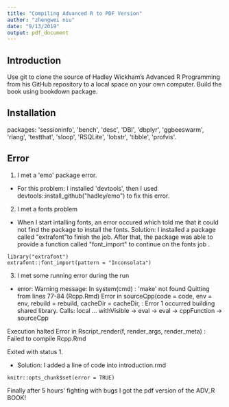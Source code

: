 ```yaml
---
title: "Compiling Advanced R to PDF Version"
author: "zhengwei niu"
date: "9/13/2019"
output: pdf_document
---
```


## Introduction
Use git to clone the source of Hadley Wickham’s Advanced R Programming from his GitHub repository to a local space on your own computer. Build the book using bookdown package.

## Installation
packages:
 'sessioninfo', 'bench', 'desc', 'DBI', 'dbplyr', 'ggbeeswarm', 'rlang', 'testthat', 'sloop', 'RSQLite', 'lobstr', 'tibble', 'profvis'.

## Error
1. I met a 'emo' package error.
- For this problem: I installed 'devtools', then I used devtools::install_github("hadley/emo") to fix this error.

2. I met a fonts problem
- When I start intalling fonts, an error occured which told me that it could not find the package to install the fonts.
Solution: I installed a package called "extrafont"to finish the job. After that, the package was able to provide a function called "font_import" to continue on the fonts job .
```{r}
library("extrafont")
extrafont::font_import(pattern = "Inconsolata")
```

3. I met some running error during the run
- error: 
Warning message:
In system(cmd) : 'make' not found
Quitting from lines 77-84 (Rcpp.Rmd) 
Error in sourceCpp(code = code, env = env, rebuild = rebuild, cacheDir = cacheDir,  : 
  Error 1 occurred building shared library.
Calls: local ... withVisible -> eval -> eval -> cppFunction -> sourceCpp

Execution halted
Error in Rscript_render(f, render_args, render_meta) : 
  Failed to compile Rcpp.Rmd

   Exited with status 1.

- Solution: I added a line of code into introduction.rmd 
```{r, echo=FALSE}
knitr::opts_chunk$set(error = TRUE)
```

Finally after 5 hours' fighting with bugs I got the pdf version of the ADV_R BOOK!
